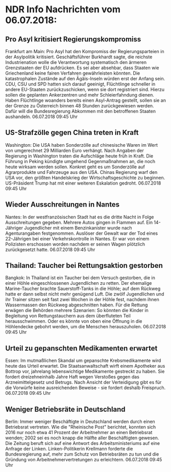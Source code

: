 # NDR Info Nachrichten vom 06.07.2018:


## Pro Asyl kritisiert Regierungskompromiss
Frankfurt am Main: Pro Asyl hat den Kompromiss der Regierungsparteien in der Asylpolitik kritisiert. Geschäftsführer Burkhardt sagte, die reichste Industrienation wolle die Verantwortung systematisch den ärmeren Grenzstaaten der EU aufdrücken. Es sei aber absehbar, dass Staaten wie Griechenland keine fairen Verfahren gewährleisten könnten. Die katastrophalen Zustände auf den Ägäis-Inseln würden erst der Anfang sein. CDU, CSU und SPD hatten sich darauf geeinigt, Flüchtlinge schneller in andere EU-Staaten zurückzuschicken, wenn sie dort registriert sind. Hierzu sollen die geplanten Ankerzentren und mehr Schleierfahndung dienen. Haben Flüchtlinge woanders bereits einen Asyl-Antrag gestellt, sollen sie an der Grenze zu Österreich binnen 48 Stunden zurückgewiesen werden. Dafür will die Bundesregierung Abkommen mit den betroffenen Staaten aushandeln. 06.07.2018 09:45 Uhr 

## US-Strafzölle gegen China treten in Kraft
Washington:	Die USA haben Sonderzölle auf chinesische Waren im Wert von umgerechnet 29 Milliarden Euro verhängt. Nach Angaben der Regierung in Washington traten die Aufschläge heute früh in Kraft. Die Führung in Peking kündigte umgehend Gegenmaßnahmen an, die noch heute wirksam werden sollen. Konkret geht es um Sonderzölle auf Agrarprodukte und Fahrzeuge aus den USA. Chinas Regierung warf den USA vor, den größten Handelskrieg der Wirtschaftsgeschichte zu beginnen. US-Präsident Trump hat mit einer weiteren Eskalation gedroht. 06.07.2018 09:45 Uhr 

## Wieder Ausschreitungen in Nantes
Nantes: In der westfranzösischen Stadt hat es die dritte Nacht in Folge Ausschreitungen gegeben. Mehrere Autos gingen in Flammen auf. Ein 14-Jähriger Jugendlicher mit einem Benzinkanister wurde nach Agenturangaben festgenommen. Auslöser der Gewalt war der Tod eines 22-Jährigen bei einer Verkehrskontrolle in Nantes. Er war von einem Polizisten erschossen worden nachdem er seinen Wagen plötzlich zurückgesetzt hatte. 06.07.2018 09:45 Uhr 

## Thailand: Taucher bei Rettungsaktion gestorben
Bangkok:	In Thailand ist ein Taucher bei dem Versuch gestorben, die in einer Höhle eingeschlossenen Jugendlichen zu retten. Der ehemalige Marine-Taucher brachte Sauerstoff-Tanks in die Höhle; auf dem Rückweg hatte er dann selbst nicht mehr genügend Luft. Die zwölf Jugendlichen und ihr Trainer sitzen seit fast zwei Wochen in der Höhle fest, nachdem ihnen Wassermassen den Rückweg abgeschnitten haben. Für die Rettung erwägen die Behörden mehrere Szenarien: So könnten die Kinder in Begleitung von Rettungstauchern aus dem überfluteten Teil herausschwimmen. Oder es könnte von oben eine Öffnung in die Höhlendecke gebohrt werden, um die Menschen herauszuholen. 06.07.2018 09:45 Uhr 

## Urteil zu gepanschten Medikamenten erwartet
Essen:	Im mutmaßlichen Skandal um gepanschte Krebsmedikamente wird heute das Urteil erwartet. Die Staatsanwaltschaft wirft einem Apotheker aus Bottrop vor, jahrelang lebenswichtige Medikamente gestreckt zu haben. Sie fordert dreizehneinhalb Jahre Haft wegen Verstoßes gegen das Arzneimittelgesetz und Betrugs. Nach Ansicht der Verteidigung gibt es für die Vorwürfe keine ausreichenden Beweise - sie fordert deshalb Freispruch. 06.07.2018 09:45 Uhr 

## Weniger Betriebsräte in Deutschland
Berlin: Immer weniger Beschäftigte in Deutschland werden durch einen Betriebsrat vertreten. Wie die "Rheinische Post" berichtet, konnten sich 2016 nur noch etwa 41 Prozent der Arbeitnehmer an einen Betriebsrat wenden; 2002 sei es noch knapp die Hälfte aller Beschäftigten gewesen. Die Zeitung beruft sich auf eine Antwort des Arbeitsministeriums auf eine Anfrage der Linken. Linken-Politikerin Krellmann forderte die Bundesregierung auf, mehr zum Schutz von Betriebsräten zu tun und die Gründung von Arbeitnehmervertretungen zu erleichtern. 06.07.2018 09:45 Uhr 
